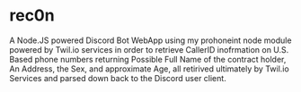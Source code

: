 # rec0n
A Node.JS powered Discord Bot WebApp using my prohoneint node module powered by Twil.io services in order to retrieve CallerID inofrmation on U.S. Based phone numbers returning Possible Full Name of the contract holder, An Address, the Sex, and approximate Age, all retirived ultimately by Twil.io Services and parsed down back to the Discord user client.
